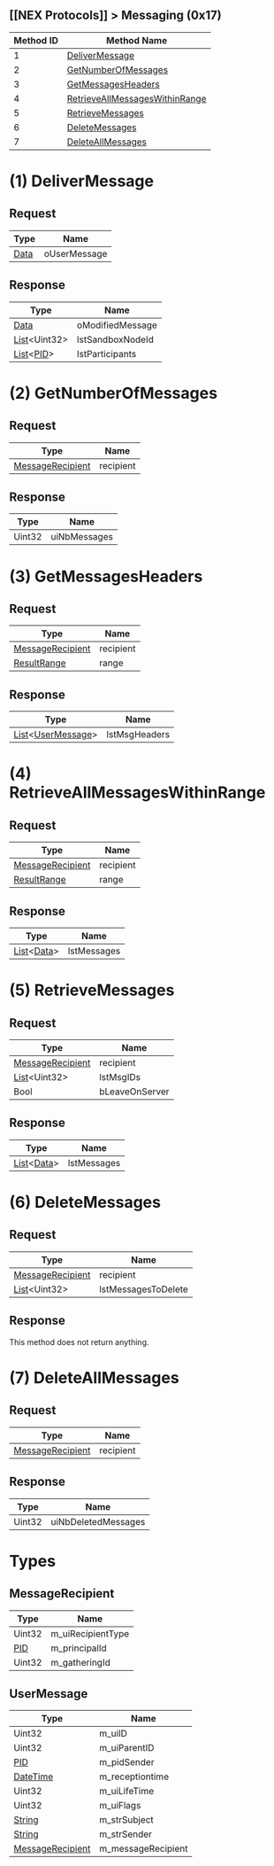 ## [[NEX Protocols]] > Messaging (0x17)

| Method ID | Method Name |
| --- | --- |
| 1 | [DeliverMessage](#1-delivermessage) |
| 2 | [GetNumberOfMessages](#2-getnumberofmessages) |
| 3 | [GetMessagesHeaders](#3-getmessagesheaders) |
| 4 | [RetrieveAllMessagesWithinRange](#4-retrieveallmessageswithinrange) |
| 5 | [RetrieveMessages](#5-retrievemessages) |
| 6 | [DeleteMessages](#6-deletemessages) |
| 7 | [DeleteAllMessages](#7-deleteallmessages) |

# (1) DeliverMessage
## Request
| Type | Name |
| --- | --- |
| [Data] | oUserMessage |

## Response
| Type | Name |
| --- | --- |
| [Data] | oModifiedMessage |
| [List]&lt;Uint32&gt; | lstSandboxNodeId |
| [List]&lt;[PID]&gt; | lstParticipants |

# (2) GetNumberOfMessages
## Request
| Type | Name |
| --- | --- |
| [MessageRecipient](#messagerecipient) | recipient |

## Response
| Type | Name |
| --- | --- |
| Uint32 | uiNbMessages |

# (3) GetMessagesHeaders
## Request
| Type | Name |
| --- | --- |
| [MessageRecipient](#messagerecipient) | recipient |
| [ResultRange] | range |

## Response
| Type | Name |
| --- | --- |
| [List]&lt;[UserMessage](#usermessage)&gt; | lstMsgHeaders |

# (4) RetrieveAllMessagesWithinRange
## Request
| Type | Name |
| --- | --- |
| [MessageRecipient](#messagerecipient) | recipient |
| [ResultRange] | range |

## Response
| Type | Name |
| --- | --- |
| [List]&lt;[Data]&gt; | lstMessages |

# (5) RetrieveMessages
## Request
| Type | Name |
| --- | --- |
| [MessageRecipient](#messagerecipient) | recipient |
| [List]&lt;Uint32&gt; | lstMsgIDs |
| Bool | bLeaveOnServer |

## Response
| Type | Name |
| --- | --- |
| [List]&lt;[Data]&gt; | lstMessages |

# (6) DeleteMessages
## Request
| Type | Name |
| --- | --- |
| [MessageRecipient](#messagerecipient) | recipient |
| [List]&lt;Uint32&gt; | lstMessagesToDelete |

## Response
This method does not return anything.

# (7) DeleteAllMessages
## Request
| Type | Name |
| --- | --- |
| [MessageRecipient](#messagerecipient) | recipient |

## Response
| Type | Name |
| --- | --- |
| Uint32 | uiNbDeletedMessages |

# Types
## MessageRecipient
| Type | Name |
| --- | --- |
| Uint32 | m_uiRecipientType |
| [PID] | m_principalId |
| Uint32 | m_gatheringId |

## UserMessage
| Type | Name |
| --- | --- |
| Uint32 | m_uiID |
| Uint32 | m_uiParentID |
| [PID] | m_pidSender |
| [DateTime] | m_receptiontime |
| Uint32 | m_uiLifeTime |
| Uint32 | m_uiFlags |
| [String] | m_strSubject |
| [String] | m_strSender |
| [MessageRecipient](#messagerecipient) | m_messageRecipient |

[String]: NEX-Common-Types#string
[DateTime]: NEX-Common-Types#datetime
[Data]: NEX-Common-Types#anydataholder
[List]: NEX-Common-Types#list
[PID]: NEX-Common-Types#pid
[ResultRange]: NEX-Common-Types#resultrange-structure